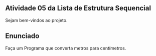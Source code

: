 ##  Atividade 05 da Lista de Estrutura Sequencial

Sejam bem-vindos ao projeto.

## Enunciado

Faça um Programa que converta metros para centímetros. 
